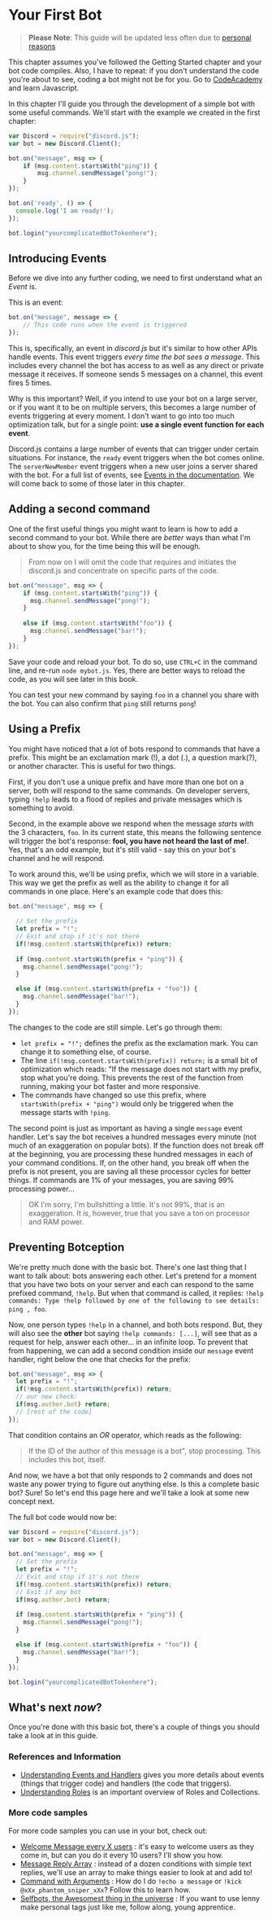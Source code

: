 # Your First Bot

> **Please Note**: This guide will be updated less often due to [personal reasons](/drama.md)

This chapter assumes you've followed the Getting Started chapter and your bot code compiles. Also, I have to repeat: if you don't understand the code you're about to see, coding a bot might not be for you. Go to [CodeAcademy](https://www.codecademy.com/learn/javascript) and learn Javascript.

In this chapter I'll guide you through the development of a simple bot with some useful commands. We'll start with the example we created in the first chapter: 

```js
var Discord = require("discord.js");
var bot = new Discord.Client();

bot.on("message", msg => {
	if (msg.content.startsWith("ping")) {
		msg.channel.sendMessage("pong!");
	}
});

bot.on('ready', () => {
  console.log('I am ready!');
});

bot.login("yourcomplicatedBotTokenhere");
```

## Introducing Events

Before we dive into any further coding, we need to first understand what an *Event* is. 

This is an event: 
```js
bot.on("message", message => {
    // This code runs when the event is triggered
});
```

This is, specifically, an event in *discord.js* but it's similar to how other APIs handle events. This event triggers *every time the bot sees a message*. This includes every channel the bot has access to as well as any direct or private message it receives. If someone sends 5 messages on a channel, this event fires 5 times. 

Why is this important? Well, if you intend to use your bot on a large server, or if you want it to be on multiple servers, this becomes a large number of events triggering at every moment. I don't want to go into too much optimization talk, but for a single point: **use a single event function for each event**.

Discord.js contains a large number of events that can trigger under certain situations. For instance, the `ready` event triggers when the bot comes online. The `serverNewMember` event triggers when a new user joins a server shared with the bot. For a full list of events, see [Events in the documentation](http://discordjs.readthedocs.io/en/latest/docs_client.html#events). We will come back to some of those later in this chapter.
 
## Adding a second command

One of the first useful things you might want to learn is how to add a second command to your bot. While there are *better* ways than what I'm about to show you, for the time being this will be enough.

> From now on I will omit the code that requires and initiates the discord.js and concentrate on specific parts of the code.

```js
bot.on("message", msg => {
    if (msg.content.startsWith("ping")) {
      msg.channel.sendMessage("pong!");
    } 
    
    else if (msg.content.startsWith("foo")) {
      msg.channel.sendMessage("bar!");
    }
});
```

Save your code and reload your bot. To do so, use `CTRL+C` in the command line, and re-run `node mybot.js`. Yes, there are better ways to reload the code, as you will see later in this book.

You can test your new command by saying `foo` in a channel you share with the bot. You can also confirm that `ping` still returns `pong`!

## Using a Prefix

You might have noticed that a lot of bots respond to commands that have a prefix. This might be an exclamation mark (!), a dot (.), a question mark(?), or another character. This is useful for two things. 

First, if you don't use a unique prefix and have more than one bot on a server, both will respond to the same commands. On developer servers, typing `!help` leads to a flood of replies and private messages which is something to avoid. 

Second, in the example above we respond when the message *starts with* the 3 characters, `foo`. In its current state, this means the following sentence will trigger the bot's response: **fool, you have not heard the last of me!**. Yes, that's an odd example, but it's still valid - say this on your bot's channel and he will respond. 

To work around this, we'll be using prefix, which we will store in a variable. This way we get the prefix as well as the ability to change it for all commands in one place. Here's an example code that does this: 

```js
bot.on("message", msg => {
  
  // Set the prefix
  let prefix = "!";
  // Exit and stop if it's not there
  if(!msg.content.startsWith(prefix)) return;
  
  if (msg.content.startsWith(prefix + "ping")) {
    msg.channel.sendMessage("pong!");
  } 

  else if (msg.content.startsWith(prefix + "foo")) {
    msg.channel.sendMessage("bar!");
  }
});
```

The changes to the code are still simple. Let's go through them: 

- `let prefix = "!";` defines the prefix as the exclamation mark. You can change it to something else, of course.
- The line `if(!msg.content.startsWith(prefix)) return;` is a small bit of optimization which reads: "If the message does not start with my prefix, stop what you're doing. This prevents the rest of the function from running, making your bot faster and more responsive.
- The commands have changed so use this prefix, where `startsWith(prefix + "ping")` would only be triggered when the message starts with `!ping`.

The second point is just as important as having a single `message` event handler. Let's say the bot receives a hundred messages every minute (not much of an exaggeration on popular bots). If the function does not break off at the beginning, you are processing these hundred messages in each of your command conditions. If, on the other hand, you break off when the prefix is not present, you are saving all these processor cycles for better things. If commands are 1% of your messages, you are saving 99% processing power...

> OK I'm sorry, I'm bullshitting a little. It's not 99%, that is an exaggeration. It *is*, however, true that you save a ton on processor and RAM power.

## Preventing Botception
We're pretty much done with the basic bot. There's one last thing that I want to talk about: bots answering each other. Let's pretend for a moment that you have two bots on your server and each can respond to the same prefixed command, `!help`. But when that command is called, it replies: `!help commands: Type !help followed by one of the following to see details: ping , foo`.

Now, one person types `!help` in a channel, and both bots respond. But, they will also see the **other** bot saying `!help commands: [...]`, will see that as a request for help, answer each other... in an infinite loop. To prevent that from happening, we can add a second condition inside our `message` event handler, right below the one that checks for the prefix: 

```js
bot.on("message", msg => {
  let prefix = "!";
  if(!msg.content.startsWith(prefix)) return;
  // our new check: 
  if(msg.author.bot) return;  
  // [rest of the code]
});
```

That condition contains an *OR* operator, which reads as the following:

> If the ID of the author of this message is a bot", stop processing. This includes this bot, itself. 

And now, we have a bot that only responds to 2 commands and does not waste any power trying to figure out anything else. Is this a complete basic bot? Sure! So let's end this page here and we'll take a look at some new concept next.
 
The full bot code would now be:

```js
var Discord = require("discord.js");
var bot = new Discord.Client();

bot.on("message", msg => {
  // Set the prefix
  let prefix = "!";
  // Exit and stop if it's not there
  if(!msg.content.startsWith(prefix)) return;
  // Exit if any bot
  if(msg.author.bot) return;  
  
  if (msg.content.startsWith(prefix + "ping")) {
    msg.channel.sendMessage("pong!");
  } 

  else if (msg.content.startsWith(prefix + "foo")) {
    msg.channel.sendMessage("bar!");
  }
});

bot.login("yourcomplicatedBotTokenhere");
```

## What's next *now*?

Once you're done with this basic bot, there's a couple of things you should take a look at in this guide. 

### References and Information
- [Understanding Events and Handlers](events_and_handlers.md) gives you more details about events (things that trigger code) and handlers (the code that triggers).
- [Understanding Roles](understanding_roles.md) is an important overview of Roles and Collections.

### More code samples
For more code samples you can use in your bot, check out:

- [Welcome Message every X users](../samples/welcome_message_every_x_users.md) : it's easy to welcome users as they come in, but can you do it every 10 users? I'll show you how. 
- [Message Reply Array](../samples/message_reply_array.md) : instead of a dozen conditions with simple text replies, we'll use an array to make things easier to look at and add to!
- [Command with Arguments](../samples/command_with_arguments.md) : How do I do `!echo a message` or `!kick @xXx_phantom_sniper_xXx`? Follow this to learn how.
- [Selfbots, the Awesomest thing in the universe](../samples/selfbots_are_awesome.md) : If you want to use lenny make personal tags just like me, follow along, young apprentice.
